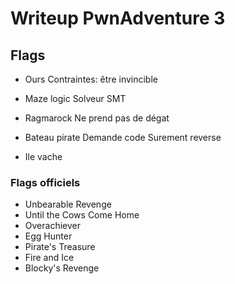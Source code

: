 # Writeup PwnAdventure 3

## Flags 

- Ours
Contraintes: être invincible

- Maze logic
Solveur SMT

- Ragmarock
Ne prend pas de dégat

- Bateau pirate
Demande code 
Surement reverse

- Ile vache

### Flags officiels
- Unbearable Revenge
- Until the Cows Come Home
- Overachiever
- Egg Hunter
- Pirate's Treasure
- Fire and Ice
- Blocky's Revenge